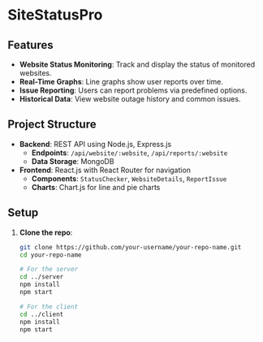 # SiteStatusPro

## Features

- **Website Status Monitoring**: Track and display the status of monitored websites.
- **Real-Time Graphs**: Line graphs show user reports over time.
- **Issue Reporting**: Users can report problems via predefined options.
- **Historical Data**: View website outage history and common issues.

## Project Structure

- **Backend**: REST API using Node.js, Express.js
  - **Endpoints**: `/api/website/:website`, `/api/reports/:website`
  - **Data Storage**: MongoDB
- **Frontend**: React.js with React Router for navigation
  - **Components**: `StatusChecker`, `WebsiteDetails`, `ReportIssue`
  - **Charts**: Chart.js for line and pie charts

## Setup

1. **Clone the repo**:
   ```bash
   git clone https://github.com/your-username/your-repo-name.git
   cd your-repo-name

   # For the server
   cd ../server
   npm install
   npm start

   # For the client
   cd ../client
   npm install
   npm start
